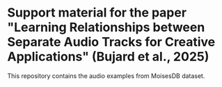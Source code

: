 # Support material for the paper "Learning Relationships between Separate Audio Tracks for Creative Applications" (Bujard et al., 2025)
This repository contains the audio examples from MoisesDB dataset.
